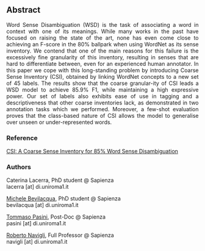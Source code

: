 <style>
.btn{
  border: none;
  background-color: transparent;
}

 .modal {
  display: block; 
  position: fixed; 
  z-index: 1;
  left: 0;
  top: 0;
  width: 50%; 
  height: 50%; 
  overflow: auto; 
  background-color: rgb(0,0,0); 
  background-color: rgba(0,0,0,0.4);
}

.modal-content {
  background-color: #fefefe;
  margin: 15% auto; 
  padding: 20px;
  border: 1px solid #888;
  width: 80%; 
}
</style>

<script>
function myFunction() {
  document.getElementById("popup").style.display = block;
}
</script>

<h2>Abstract</h2>
<p style="text-align: justify;">Word Sense Disambiguation (WSD) is the task of associating a word in context with one of its meanings. While many works in the past have focused on raising the state of the art, none has even come close to achieving an F-score in the 80% ballpark when using WordNet as its sense inventory. We contend that one of the main reasons for this failure is the excessively fine granularity of this inventory, resulting in senses that are hard to differentiate between, even for an experienced human annotator. In this paper we cope with this long-standing problem by introducing Coarse Sense Inventory (CSI), obtained by linking WordNet concepts to a new set of 45 labels. The results show that the coarse granular-ity of CSI leads a WSD model to achieve 85.9% F1, while maintaining a high expressive power. Our set of labels also exhibits ease of use in tagging and a descriptiveness that other coarse inventories lack, as demonstrated in two annotation tasks which we performed. Moreover, a few-shot evaluation proves that the class-based nature of CSI allows the model to generalise over unseen or under-represented words.</p>
 
<div id="popup" style="display:none;">
  <p>This is a paragraph.</p>
</div> 

### Reference <button id="button_ref" class="btn" onclick="myFunction()"><i class="far fa-bookmark"></i></button>
<a href="https://pasinit.github.io/papers/lacerra_etal_aaai2020.pdf" download target='_blank'>CSI: A Coarse Sense Inventory for 85% Word Sense Disambiguation</a>
### Authors
Caterina Lacerra, PhD student @ Sapienza<br/>
lacerra [at] di.uniroma1.it


[Michele Bevilacqua](https://mbevila.github.io/), PhD student @ Sapienza<br/>
bevilacqua [at] di.uniroma1.it


[Tommaso Pasini](https://pasinit.github.io/), Post-Doc @ Sapienza<br/>
pasini [at] di.uniroma1.it


[Roberto Navigli](http://wwwusers.di.uniroma1.it/~navigli/), Full Professor @ Sapienza<br/>
navigli [at] di.uniroma1.it
